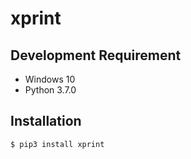 # xprint

## Development Requirement

- Windows 10
- Python 3.7.0

## Installation

```
$ pip3 install xprint
```
